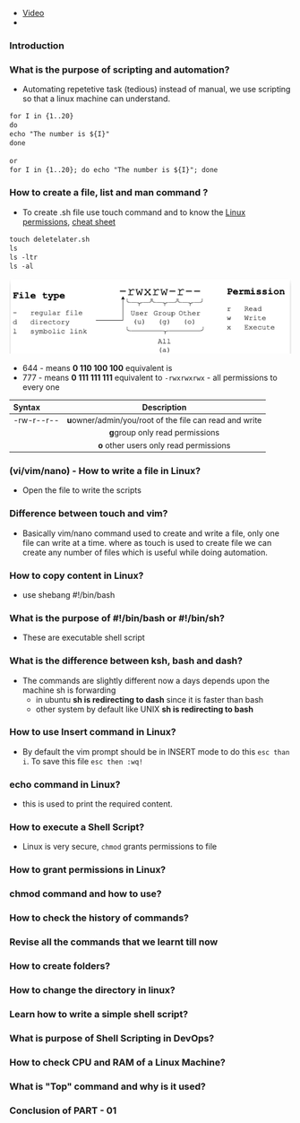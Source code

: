 - [Video](https://www.youtube.com/watch?v=zsajhz2_50g&list=PLdpzxOOAlwvIKMhk8WhzN1pYoJ1YU8Csa&index=8)
- []()
### Introduction 
### What is the purpose of scripting and automation?
- Automating repetetive task (tedious) instead of manual, we use scripting so that a linux machine can understand.
```
for I in {1..20}
do
echo "The number is ${I}"
done

or 
for I in {1..20}; do echo "The number is ${I}"; done
```
### How to create a file, list and man command ?
- To create .sh file use touch command and to know the [Linux permissions](https://www.zzee.com/solutions/linux-permissions.shtml), [cheat sheet](https://www.stationx.net/linux-file-permissions-cheat-sheet/)
```
touch deletelater.sh
ls
ls -ltr
ls -al
```
![permissions](https://github.com/email4prasanth/ShellScripting/blob/master/Images/Permissions.png)
- 644 - means **0 110 100 100** equivalent is 
- 777 - means **0 111 111 111** equivalent to `-rwxrwxrwx` - all permissions to every one

| Syntax      | Description | 
| :---        |    :----:   | 
| -rw-r--r--   | **u**owner/admin/you/root of the file can read and write      | 
|               | **g**group only read permissions|
|               | **o** other users only read permissions|
### (vi/vim/nano) - How to write a file in Linux?
- Open the file to write the scripts
### Difference between touch and vim? 
- Basically vim/nano command used to create and write a file, only one file can write at a time. where as touch is used to create file we can create any number of files which is useful while doing automation.
### How to copy content in Linux?
- use shebang #!/bin/bash
### What is the purpose of #!/bin/bash or #!/bin/sh?
- These are executable shell script 
### What is the difference between ksh, bash and dash?
- The commands are slightly different now a days depends upon the machine sh is forwarding
    - in ubuntu **sh is redirecting to dash** since it is faster than bash
    - other system by default like UNIX **sh is redirecting to bash**
### How to use Insert command in Linux?
- By default the vim prompt should be in INSERT mode to do this `esc than i`. To save this file `esc then :wq!`
### echo command in Linux?
- this is used to print the required content.
### How to execute a Shell Script?
- Linux is very secure, `chmod` grants permissions to file 
### How to grant permissions in Linux?
### chmod command and how to use?
### How to check the history of commands?
### Revise all the commands that we learnt till now
### How to create folders?
### How to change the directory in linux?
### Learn how to write a simple shell script?
### What is purpose of Shell Scripting in DevOps?
### How to check CPU and RAM of a Linux Machine?
### What is "Top" command and why is it used?
### Conclusion of PART - 01
